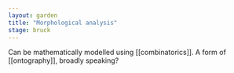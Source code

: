 ```yaml
---  
layout: garden
title: "Morphological analysis"
stage: bruck
---
```


Can be mathematically modelled using [[combinatorics]]. A form of [[ontography]], broadly speaking?
